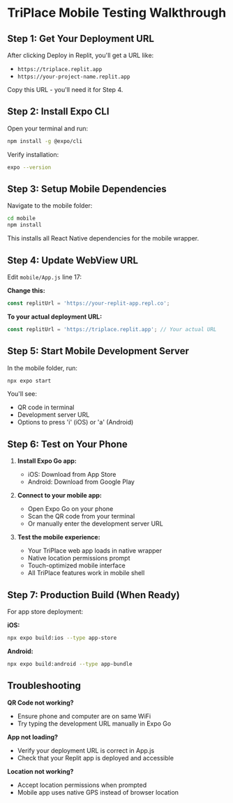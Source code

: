# TriPlace Mobile Testing Walkthrough

## Step 1: Get Your Deployment URL

After clicking Deploy in Replit, you'll get a URL like:
- `https://triplace.replit.app` 
- `https://your-project-name.replit.app`

Copy this URL - you'll need it for Step 4.

## Step 2: Install Expo CLI

Open your terminal and run:
```bash
npm install -g @expo/cli
```

Verify installation:
```bash
expo --version
```

## Step 3: Setup Mobile Dependencies

Navigate to the mobile folder:
```bash
cd mobile
npm install
```

This installs all React Native dependencies for the mobile wrapper.

## Step 4: Update WebView URL

Edit `mobile/App.js` line 17:

**Change this:**
```javascript
const replitUrl = 'https://your-replit-app.repl.co';
```

**To your actual deployment URL:**
```javascript
const replitUrl = 'https://triplace.replit.app'; // Your actual URL
```

## Step 5: Start Mobile Development Server

In the mobile folder, run:
```bash
npx expo start
```

You'll see:
- QR code in terminal
- Development server URL
- Options to press 'i' (iOS) or 'a' (Android)

## Step 6: Test on Your Phone

1. **Install Expo Go app:**
   - iOS: Download from App Store
   - Android: Download from Google Play

2. **Connect to your mobile app:**
   - Open Expo Go on your phone
   - Scan the QR code from your terminal
   - Or manually enter the development server URL

3. **Test the mobile experience:**
   - Your TriPlace web app loads in native wrapper
   - Native location permissions prompt
   - Touch-optimized mobile interface
   - All TriPlace features work in mobile shell

## Step 7: Production Build (When Ready)

For app store deployment:

**iOS:**
```bash
npx expo build:ios --type app-store
```

**Android:**
```bash
npx expo build:android --type app-bundle
```

## Troubleshooting

**QR Code not working?**
- Ensure phone and computer are on same WiFi
- Try typing the development URL manually in Expo Go

**App not loading?**
- Verify your deployment URL is correct in App.js
- Check that your Replit app is deployed and accessible

**Location not working?**
- Accept location permissions when prompted
- Mobile app uses native GPS instead of browser location